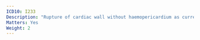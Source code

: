 ```yaml
---
ICD10: I233
Description: "Rupture of cardiac wall without haemopericardium as current complication following acute myocardial infarction"
Matters: Yes
Weight: 2
---
```

